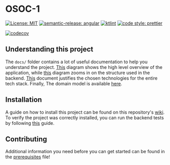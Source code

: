 # OSOC-1
[![License: MIT](https://img.shields.io/badge/License-MIT-yellow.svg)](https://opensource.org/licenses/MIT)
[![semantic-release: angular](https://img.shields.io/badge/semantic--release-angular-e10079?logo=semantic-release)](https://github.com/semantic-release/semantic-release)
[![ktlint](https://img.shields.io/badge/code%20style-%E2%9D%A4-FF4081.svg)](https://ktlint.github.io/)
[![code style: prettier](https://img.shields.io/badge/code_style-prettier-ff69b4.svg?style=flat-square)](https://github.com/prettier/prettier)

[![codecov](https://codecov.io/gh/SELab-2/OSOC-1/branch/development/graph/badge.svg?token=MMQ3O47UXB)](https://codecov.io/gh/SELab-2/OSOC-1)

## Understanding this project
The `docs/` folder contains a lot of useful documentation to help you understand the project. [This](docs/C4_container_diagram.png) diagram shows the high level overview of the application, while [this](docs/endpoint_structure.png) diagram zooms in on the structure used in the backend. [This](docs/architecture_choices.md) document justifies the chosen technologies for the entire tech stack. Finally, The domain model is available [here](docs/domain_model.png).

## Installation

A guide on how to install this project can be found on this repository's [wiki](https://github.com/SELab-2/OSOC-1/wiki). To verify the project was correctly installed, you can run the backend tests by following [this](backend/README.md) guide.

## Contributing
Additional information you need before you can get started can be found in the [prerequisites](docs/prerequisites.md) file!

